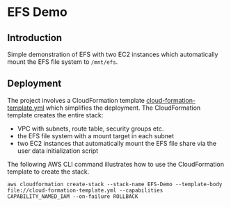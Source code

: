 # EFS Demo

## Introduction
Simple demonstration of EFS with two EC2 instances which automatically mount the EFS file system to `/mnt/efs`.

## Deployment
The project involves a CloudFormation template [cloud-formation-template.yml](./cloud-formation-template.yml) which simplifies the deployment. The CloudFormation template creates the entire stack:
* VPC with subnets, route table, security groups etc.
* the EFS file system with a mount target in each subnet
* two EC2 instances that automatically mount the EFS file share via the user data initialization script

The following AWS CLI command illustrates how to use the CloudFormation template to create the stack.
```
aws cloudformation create-stack --stack-name EFS-Demo --template-body file://cloud-formation-template.yml --capabilities CAPABILITY_NAMED_IAM --on-failure ROLLBACK
```
